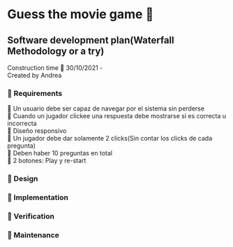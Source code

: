# Guess the movie game 👾
## Software development plan(Waterfall Methodology or a try)
Construction time 📍 30/10/2021 - <br>
Created by Andrea <br>
### 🚩 Requirements <br>
📌 Un usuario debe ser capaz de navegar por el sistema sin perderse <br>
📌 Cuando un jugador clickee una respuesta debe mostrarse si es correcta u incorrecta <br>
📌 Diseño responsivo <br>
📌 Un jugador debe dar solamente 2 clicks(Sin contar los clicks de cada pregunta) <br>
📌 Deben haber 10 preguntas en total <br>
📌 2 botones: Play y re-start <br>
### 🚩 Design <br>
### 🚩 Implementation <br>
### 🚩 Verification <br>
### 🚩 Maintenance <br>

